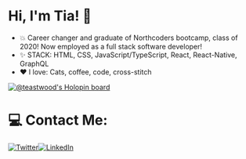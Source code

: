 # Hi, I'm Tia! 👋

+ :boom: Career changer and graduate of Northcoders bootcamp, class of 2020! Now employed as a full stack software developer!
+ :sparkles: STACK: HTML, CSS, JavaScript/TypeScript, React, React-Native, GraphQL
+ :heart: I love: Cats, coffee, code, cross-stitch

[![@teastwood's Holopin board](https://holopin.io/api/user/board?user=teastwood)](https://holopin.io/@teastwood)

# 💻 Contact Me:
[![Twitter](https://img.icons8.com/nolan/64/twitter-squared.png)](https://twitter.com/TiaEastwood)[![LinkedIn](https://img.icons8.com/nolan/64/linkedin.png)](https://www.linkedin.com/in/tiaeastwood/)

              

